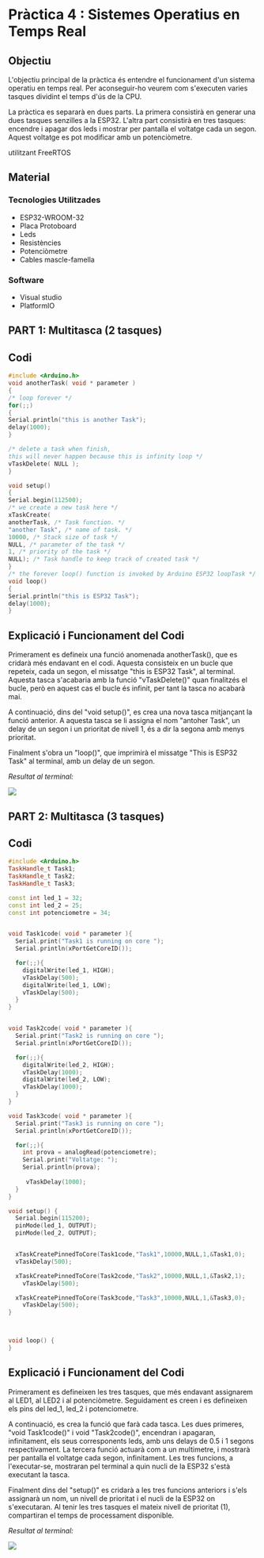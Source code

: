# Pràctica 4 : Sistemes Operatius en Temps Real

## **Objectiu** 
L'objectiu principal de la pràctica és entendre el funcionament d'un sistema operatiu en temps real. Per aconseguir-ho veurem com s'executen varies tasques dividint el temps d'ús de la CPU.

La pràctica es separarà en dues parts. La primera consistirà en generar una dues tasques senzilles a la ESP32. L'altra part consistirà en tres tasques: encendre i apagar dos leds i mostrar per pantalla el voltatge cada un segon. Aquest voltatge es pot modificar amb un potenciòmetre.

utilitzant FreeRTOS
## **Material**

### Tecnologies Utilitzades
- ESP32-WROOM-32
- Placa Protoboard
- Leds
- Resistències
- Potenciòmetre
- Cables mascle-famella
### Software
- Visual studio
- PlatformIO

## **PART 1: Multitasca (2 tasques)**

## **Codi**
~~~cpp
#include <Arduino.h>
void anotherTask( void * parameter )
{
/* loop forever */
for(;;)
{
Serial.println("this is another Task");
delay(1000);
}

/* delete a task when finish,
this will never happen because this is infinity loop */
vTaskDelete( NULL );
}

void setup()
{
Serial.begin(112500);
/* we create a new task here */
xTaskCreate(
anotherTask, /* Task function. */
"another Task", /* name of task. */
10000, /* Stack size of task */
NULL, /* parameter of the task */
1, /* priority of the task */
NULL); /* Task handle to keep track of created task */
}
/* the forever loop() function is invoked by Arduino ESP32 loopTask */
void loop()
{
Serial.println("this is ESP32 Task");
delay(1000);
}
~~~

## **Explicació i Funcionament del Codi**
Primerament es defineix una funció anomenada anotherTask(), que es cridarà més endavant en el codi. Aquesta consisteix en un bucle que repeteix, cada un segon, el missatge "this is ESP32 Task", al terminal. Aquesta tasca s'acabaria amb la funció "vTaskDelete()" quan finalitzés el bucle, però en aquest cas el bucle és infinit, per tant la tasca no acabarà mai.

A continuació, dins del "void setup()", es crea una nova tasca mitjançant la funció anterior. A aquesta tasca se li assigna el nom "antoher Task", un delay de un segon i un prioritat de nivell 1, és a dir la segona amb menys prioritat.

Finalment s'obra un "loop()", que imprimirà el missatge "This is ESP32 Task" al terminal, amb un delay de un segon.


*Resultat al terminal:*

![](terminal_p4.jpeg)


## **PART 2: Multitasca (3 tasques)**

## **Codi**
~~~cpp
#include <Arduino.h>
TaskHandle_t Task1;
TaskHandle_t Task2;
TaskHandle_t Task3;

const int led_1 = 32;
const int led_2 = 25;
const int potenciometre = 34;


void Task1code( void * parameter ){
  Serial.print("Task1 is running on core ");
  Serial.println(xPortGetCoreID());

  for(;;){
    digitalWrite(led_1, HIGH);
    vTaskDelay(500);
    digitalWrite(led_1, LOW);
    vTaskDelay(500);
  } 
}


void Task2code( void * parameter ){
  Serial.print("Task2 is running on core ");
  Serial.println(xPortGetCoreID());

  for(;;){
    digitalWrite(led_2, HIGH);
    vTaskDelay(1000);
    digitalWrite(led_2, LOW);
    vTaskDelay(1000);
  }
}

void Task3code( void * parameter ){
  Serial.print("Task3 is running on core ");
  Serial.println(xPortGetCoreID());

  for(;;){
    int prova = analogRead(potenciometre);
    Serial.print("Voltatge: ");
    Serial.println(prova);
    
     vTaskDelay(1000);
  }
}

void setup() {
  Serial.begin(115200); 
  pinMode(led_1, OUTPUT);
  pinMode(led_2, OUTPUT);


  xTaskCreatePinnedToCore(Task1code,"Task1",10000,NULL,1,&Task1,0);                         
  vTaskDelay(500); 

  xTaskCreatePinnedToCore(Task2code,"Task2",10000,NULL,1,&Task2,1);          
    vTaskDelay(500); 

  xTaskCreatePinnedToCore(Task3code,"Task3",10000,NULL,1,&Task3,0);          
    vTaskDelay(500); 
}



void loop() {
}
~~~

## **Explicació i Funcionament del Codi**
Primerament es defineixen les tres tasques, que més endavant assignarem al LED1, al LED2 i al potenciòmetre. Seguidament es creen i es defineixen els pins del led_1, led_2 i potenciometre.

A continuació, es crea la funció que farà cada tasca. Les dues primeres, "void Task1code()" i void "Task2code()", encendran i apagaran, infinitament, els seus corresponents leds, amb uns delays de 0.5 i 1 segons respectivament. La tercera funció actuarà com a un multimetre, i mostrarà per pantalla el voltatge cada segon, infinitament.
Les tres funcions, a l'executar-se, mostraran pel terminal a quin nucli de la ESP32 s'està executant la tasca.

Finalment dins del "setup()" es cridarà a les tres funcions anteriors i s'els assignarà un nom, un nivell de prioritat i el nucli de la ESP32 on s'executaran. Al tenir les tres tasques el mateix nivell de prioritat (1), compartiran el temps de processament disponible.


*Resultat al terminal:*

![](terminal_p4_2.jpeg)
